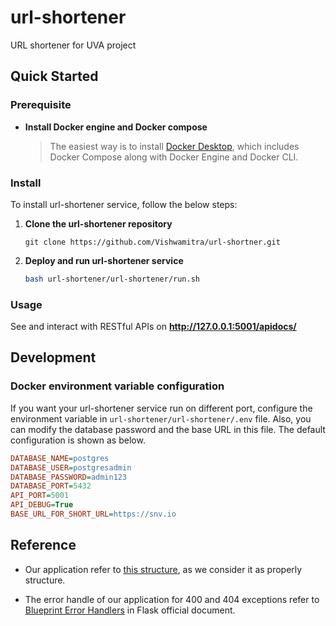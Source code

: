 # url-shortener
URL shortener for UVA project

## Quick Started

### Prerequisite

- **Install Docker engine and Docker compose**

  > The easiest way is to install [Docker Desktop](https://docs.docker.com/desktop/install/mac-install/), which includes Docker Compose along with Docker Engine and Docker CLI.

### Install

To install url-shortener service, follow the below steps:

1. **Clone the url-shortener repository**

   ```
   git clone https://github.com/Vishwamitra/url-shortner.git
   ```

2. **Deploy and run url-shortener service**

   ```bash
   bash url-shortener/url-shortener/run.sh
   ```

### Usage

See and interact with RESTful APIs on **http://127.0.0.1:5001/apidocs/**



## Development

### Docker environment variable configuration

If you want your url-shortener service run on different port, configure the environment variable in `url-shortener/url-shortener/.env` file. Also, you can modify the database password and the base URL in this file. The default configuration is shown as below.

```ini
DATABASE_NAME=postgres
DATABASE_USER=postgresadmin
DATABASE_PASSWORD=admin123
DATABASE_PORT=5432
API_PORT=5001
API_DEBUG=True
BASE_URL_FOR_SHORT_URL=https://snv.io
```



## Reference

- Our application refer to [this structure](https://auth0.com/blog/best-practices-for-flask-api-development/), as we consider it as properly structure.

- The error handle of our application for 400 and 404 exceptions refer to [Blueprint Error Handlers](https://flask.palletsprojects.com/en/2.2.x/errorhandling/#blueprint-error-handlers) in Flask official document.
